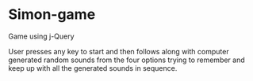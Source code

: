 # Simon-game
Game using j-Query

User presses any key to start and then follows along with computer generated random sounds from the four options trying to remember and keep up with all the generated sounds in sequence.
